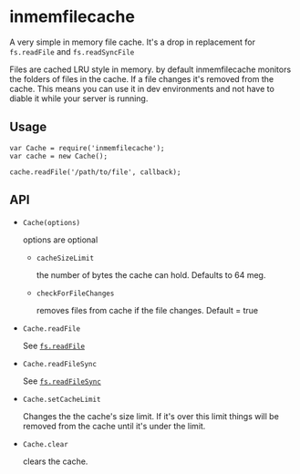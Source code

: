 inmemfilecache
==============

A very simple in memory file cache. It's a drop in replacement
for `fs.readFile` and `fs.readSyncFile`

Files are cached LRU style in memory. by default inmemfilecache
monitors the folders of files in the cache. If a file changes
it's removed from the cache. This means you can use it in dev
environments and not have to diable it while your server is running.

Usage
-----

    var Cache = require('inmemfilecache');
    var cache = new Cache();

    cache.readFile('/path/to/file', callback);

API
---

*   `Cache(options)`

    options are optional

    *    `cacheSizeLimit`

         the number of bytes the cache can hold. Defaults to 64 meg.

    *    `checkForFileChanges`

         removes files from cache if the file changes. Default = true

*   `Cache.readFile`

    See [`fs.readFile`](http://nodejs.org/api/fs.html#fs_fs_readfile_filename_options_callback)

*   `Cache.readFileSync`

    See [`fs.readFileSync`](http://nodejs.org/api/fs.html#fs_fs_readfilesync_filename_options)

*   `Cache.setCacheLimit`

    Changes the the cache's size limit. If it's over this limit
    things will be removed from the cache until it's under the limit.

*   `Cache.clear`

    clears the cache.

